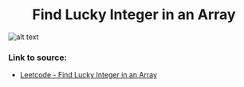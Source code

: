 <h1 align="center">Find Lucky Integer in an Array</h1>

![alt text](https://images2.imgbox.com/bc/a9/Mu9ql1WJ_o.png?raw=true)


### Link to source: 
- <a href="https://leetcode.com/problems/find-lucky-integer-in-an-array/">Leetcode - Find Lucky Integer in an Array</a>
